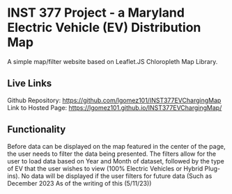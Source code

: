 # INST 377 Project - a Maryland Electric Vehicle (EV) Distribution Map
A simple map/filter website based on Leaflet.JS Chloropleth Map Library.

## Live Links
Github Repository: https://github.com/lgomez101/INST377EVChargingMap
Link to Hosted Page: https://lgomez101.github.io/INST377EVChargingMap/

## Functionality
Before data can be displayed on the map featured in the center of the page, the user needs to filter the data being presented.
The filters allow for the user to load data based on Year and Month of dataset, followed by the type of EV that the user wishes to view (100% Electric Vehicles or Hybrid Plug-ins).
No data will be displayed if the user filters for future data (Such as December 2023 As of the writing of this (5/11/23))

